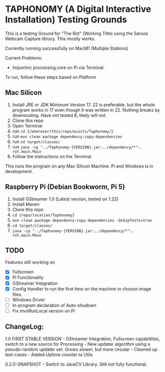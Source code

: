 # TAPHONOMY (A Digital Interactive Installation) Testing Grounds

This is a testing Ground for "The Rot" (Working Title) using the Sarxos Webcam Capture library. This mostly works. 

Currently running successfully on MacM1 (Multiple Stations) 

Current Problems:

- Importinc processing.core on Pi via Terminal. 

To run, follow these steps based on Platform

## Mac Silicon

1) Install JRE or JDK Minimum Version 17. 22 is preferable, but the whole program works in 17 even though it was written in 22. Nothing breaks by downscaling. Have not tested 8, likely will not.
2) Clone this repo
3) Open Terminal
4) run `cd {/wherever/this/repo/exists/Taphonomy/}`
5) run `mvn clean package dependency:copy-dependencies`
6) run `cd target/classes/`
7) run `java -cp "../Taphonomy-{VERSION}.jar:../dependency/*":. rot.main.Main`
8) Follow the instructions on the Terminal

This runs the program on any Mac Silicon Machine. Pi and Windows is in development. 

## Raspberry Pi (Debian Bookworm, Pi 5)

1) Install GStreamer 1.0 (Latest version, tested on 1.22)
2) Install Maven
3) Clone this repo
4) `cd {repo/location/Taphonomy}`
5) `mvn clean package dependency:copy-dependencies -DskipTests=true`
6) `cd target/classes/`
7) `java -cp "../Taphonomy-{VERSION}.jar:../dependency/*":. rot.main.Main`

## TODO

Features still working on

- [X] Fullscreen
- [X] Pi Functionality
- [X] GStreamer Integration
- [X] Config Handler to run the first time on the machine to choose image files.
- [ ] Windows Driver
- [ ] In-program declaration of Auto-shudown
- [ ] Fix mvnRunLocal version on Pi

## ChangeLog: 

1.0 FIRST STABLE VERSION
    - GStreamer Integration, Fullscreen capabilities, switch to a new source for Processing
    - New updater algorithm using a pseudo-random updater set. Grows slower, but more circular
    - Cleaned up test-cases
    - Added Uptime counter to Utils

0.2.0-SNAPSHOT -  Switch to JavaCV Library. Still not fully functional.
